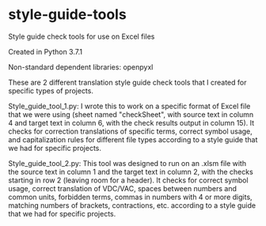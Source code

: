 # style-guide-tools
Style guide check tools for use on Excel files

Created in Python 3.7.1

Non-standard dependent libraries: openpyxl

These are 2 different translation style guide check tools that I created for specific types of projects.

Style_guide_tool_1.py:
I wrote this to work on a specific format of Excel file that we were using (sheet named "checkSheet", with source text in column 4 and target text in column 6, with the check results output in column 15). It checks for correction translations of specific terms, correct symbol usage, and capitalization rules for different file types according to a style guide that we had for specific projects.

Style_guide_tool_2.py:
This tool was designed to run on an .xlsm file with the source text in column 1 and the target text in column 2, with the checks starting in row 2 (leaving room for a header). It checks for correct symbol usage, correct translation of VDC/VAC, spaces between numbers and common units, forbidden terms, commas in numbers with 4 or more digits, matching numbers of brackets, contractions, etc. according to a style guide that we had for specific projects.

